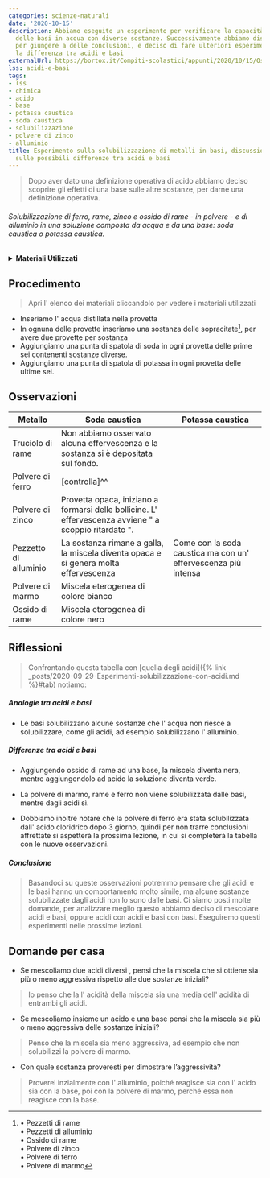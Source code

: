 ```yaml
---
categories: scienze-naturali
date: '2020-10-15'
description: Abbiamo eseguito un esperimento per verificare la capacità di solubilizzazione
  delle basi in acqua con diverse sostanze. Successivamente abbiamo discusso insieme
  per giungere a delle conclusioni, e deciso di fare ulteriori esperimenti per comprovare
  la differenza tra acidi e basi
externalUrl: https://bortox.it/Compiti-scolastici/appunti/2020/10/15/Osservazioni-basi.html
lss: acidi-e-basi
tags:
- lss
- chimica
- acido
- base
- potassa caustica
- soda caustica
- solubilizzazione
- polvere di zinco
- alluminio
title: Esperimento sulla solubilizzazione di metalli in basi, discussione collettiva
  sulle possibili differenze tra acidi e basi
---
```


> Dopo aver dato una definizione operativa di acido abbiamo deciso scoprire gli effetti di una base sulle altre sostanze, per darne una definizione operativa.

###### Solubilizzazione di ferro, rame, zinco e ossido di rame - in polvere - e di alluminio in una soluzione composta da acqua e da una base: soda caustica o potassa caustica.

<details>
  <summary><b>Materiali Utilizzati</b></summary>
  
  • Soda caustica<br>
  • Potassa caustica<br>
  • 2 pipette pasteur<br>
  • 12 provette<br>
  • Spatola<br>
  • Pezzetti di rame<br>
  • Pezzetti di alluminio<br>
  • Ossido di rame<br>
  • Polvere di zinco<br>
  • Polvere di ferro<br>
  • Polvere di marmo<br>
  • Acqua distillata<br>
</details>

## Procedimento

> Apri l' elenco dei materiali cliccandolo per vedere i materiali utilizzati

- Inseriamo l' acqua distillata nella provetta
- In ognuna delle provette inseriamo una sostanza delle sopracitate[^1], per avere due provette per sostanza
- Aggiungiamo una punta di spatola di soda in ogni provetta delle prime sei contenenti sostanze diverse.
- Aggiungiamo una punta di spatola di potassa in ogni provetta delle ultime sei.


## Osservazioni 

| Metallo | Soda caustica | Potassa caustica |
|---|---|---|
Truciolo di rame|Non abbiamo osservato alcuna effervescenza e la sostanza si è depositata sul fondo.||
Polvere di ferro|[controlla]^^||
Polvere di zinco|Provetta opaca, iniziano a formarsi delle bollicine. L' effervescenza avviene " a scoppio ritardato ".||
Pezzetto di alluminio|La sostanza rimane a galla, la miscela diventa opaca e si genera molta effervescenza|Come con la soda caustica ma con un' effervescenza più intensa|
Polvere di marmo |Miscela eterogenea di colore bianco||
Ossido di rame |Miscela eterogenea di colore nero||

## Riflessioni

> Confrontando questa tabella con [quella degli acidi]({% link _posts/2020-09-29-Esperimenti-solubilizzazione-con-acidi.md %}#tab) notiamo: 

##### Analogie tra acidi e basi
- Le basi solubilizzano alcune sostanze che l' acqua non riesce a solubilizzare, come gli acidi, ad esempio solubilizzano l' alluminio.

##### Differenze tra acidi e basi

- Aggiungendo ossido di rame ad una base, la miscela diventa nera, mentre aggiungendolo ad acido la soluzione diventa verde.

- La polvere di marmo, rame e ferro non viene solubilizzata dalle basi, mentre dagli acidi sì. 

- Dobbiamo inoltre notare che la polvere di ferro era stata solubilizzata dall' acido cloridrico dopo 3 giorno, quindi per non trarre conclusioni affrettate si aspetterà la prossima lezione, in cui si completerà la tabella con le nuove osservazioni.

##### Conclusione

> Basandoci su queste osservazioni potremmo pensare che gli acidi e le basi hanno un comportamento molto simile, ma alcune sostanze solubilizzate dagli acidi non lo sono dalle basi. Ci siamo posti molte domande, per analizzare meglio questo abbiamo deciso di mescolare acidi e basi, oppure acidi con acidi e basi con basi. Eseguiremo questi esperimenti nelle prossime lezioni.


## Domande per casa

- Se mescoliamo due acidi diversi , pensi che la miscela che si ottiene sia più o meno aggressiva rispetto alle due sostanze iniziali?

> Io penso che la l' acidità della miscela sia una media dell' acidità di entrambi gli acidi.

- Se mescoliamo insieme un acido e una base pensi che la miscela sia più o meno aggressiva delle sostanze iniziali?

> Penso che la miscela sia meno aggressiva, ad esempio che non solubilizzi la polvere di marmo.

- Con quale sostanza proveresti per dimostrare l’aggressività?

> Proverei inzialmente con l' alluminio, poiché reagisce sia con l' acido sia con la base, poi con la polvere di marmo, perché essa non reagisce con la base.

[^1]:   • Pezzetti di rame<br>
        • Pezzetti di alluminio<br>
        • Ossido di rame<br>
        • Polvere di zinco<br>
        • Polvere di ferro<br>
        • Polvere di marmo